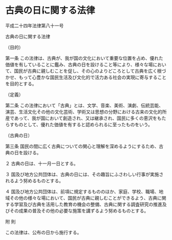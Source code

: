 # 古典の日に関する法律

平成二十四年法律第八十一号

古典の日に関する法律

（目的）

第一条 この法律は、古典が、我が国の文化において重要な位置を占め、優れた価値を有していることに鑑み、古典の日を設けること等により、様々な場において、国民が古典に親しむことを促し、その心のよりどころとして古典を広く根づかせ、もって心豊かな国民生活及び文化的で活力ある社会の実現に寄与することを目的とする。

（定義）

第二条 この法律において「古典」とは、文学、音楽、美術、演劇、伝統芸能、演芸、生活文化その他の文化芸術、学術又は思想の分野における古来の文化的所産であって、我が国において創造され、又は継承され、国民に多くの恵沢をもたらすものとして、優れた価値を有すると認められるに至ったものをいう。

（古典の日）

第三条 国民の間に広く古典についての関心と理解を深めるようにするため、古典の日を設ける。

２ 古典の日は、十一月一日とする。

３ 国及び地方公共団体は、古典の日には、その趣旨にふさわしい行事が実施されるよう努めるものとする。

４ 国及び地方公共団体は、前項に規定するもののほか、家庭、学校、職場、地域その他の様々な場において、国民が古典に親しむことができるよう、古典に関する学習及び古典を活用した教育の機会の整備、古典に関する調査研究の推進及びその成果の普及その他の必要な施策を講ずるよう努めるものとする。

附 則

この法律は、公布の日から施行する。
